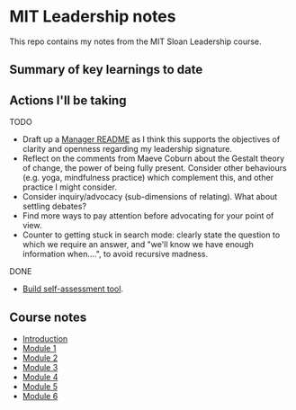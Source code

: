 # MIT Leadership notes

This repo contains my notes from the MIT Sloan Leadership course.

## Summary of key learnings to date


## Actions I'll be taking

TODO
- Draft up a [Manager README](https://managerreadme.com/) as I think this supports the objectives of clarity and openness regarding my leadership signature.
- Reflect on the comments from Maeve Coburn about the Gestalt theory of change, the power of being fully present. Consider other behaviours (e.g. yoga, mindfulness practice) which complement this, and other practice I might consider.
- Consider inquiry/advocacy (sub-dimensions of relating). What about settling debates?
- Find more ways to pay attention before advocating for your point of view.
- Counter to getting stuck in search mode: clearly state the question to which we require an answer, and "we'll know we have enough information when....", to avoid recursive madness.

DONE
- [Build self-assessment tool](projects/self-assessment.xlsx).

## Course notes

- [Introduction](0_introduction.md)
- [Module 1](1_your_leadership_signature.md)
- [Module 2](2_understanding_your_organisational_context.md)
- [Module 3](3_building_relationships_within_and_across_organisations.md)
- [Module 4](4_create_a_compelling_vision_of_the_future.md)
- [Module 5](5_inventing_your_way_to_a_new_future_and_building_credibility.md)
- [Module 6](6_x_teams_and_your_leadership_journey.md)